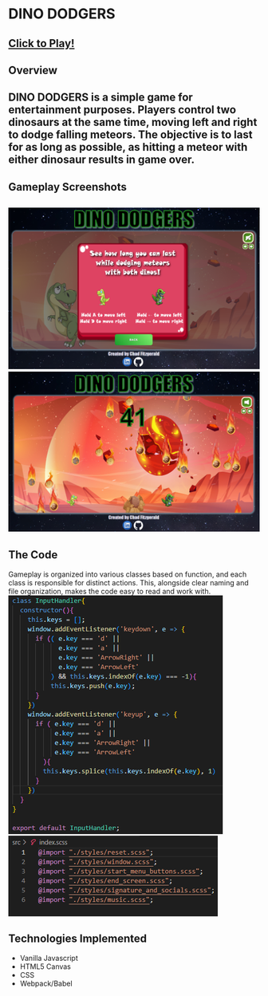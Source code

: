 # DINO DODGERS

[Click to Play!](https://chadfitz.github.io/DINO-DODGERS/)
---
## Overview  
DINO DODGERS is a simple game for entertainment purposes. Players control two dinosaurs at the same time, moving left and right to dodge falling meteors. The objective is to last for as long as possible, as hitting a meteor with either dinosaur results in game over.  
---
## Gameplay Screenshots  
![](./src/readme_screenshots/instructions.PNG)  
![](./src/readme_screenshots/gameplay.PNG)  
---
## The Code  
Gameplay is organized into various classes based on function, and each class is responsible for distinct actions. This, alongside clear naming and file organization, makes the code easy to read and work with.
![](./src/readme_screenshots/input_handler.PNG)  
![](./src/readme_screenshots/index_scss.PNG)  

## Technologies Implemented
- Vanilla Javascript
- HTML5 Canvas
- CSS
- Webpack/Babel